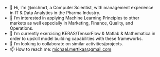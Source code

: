 - 👋 Hi, I’m @mchmrt, a Computer Scientist, with management experience in IT & Data Analytics in the Pharma Industry.  
- 👀 I’m interested in applying Machine Learning Principles to other markets as well especially in Marketing, Finance, Quality, and Operations.
- 🌱 I’m currently exercising KERAS/TensorFlow & Matlab & Mathematica in order to upskill model building capabilities with these frameworks.
- 💞️ I’m looking to collaborate on similar activities/projects.
- 📫 How to reach me: michael.mertikas@gmail.com

<!---
mchmrt/mchmrt is a ✨ special ✨ repository because its `README.md` (this file) appears on your GitHub profile.
You can click the Preview link to take a look at your changes.
--->
